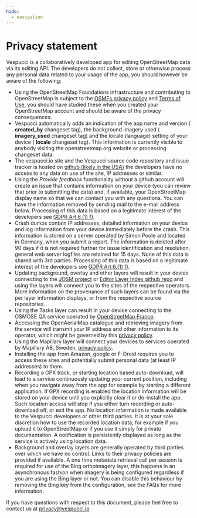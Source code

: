 ```yaml
---
hide:
  - navigation
---
```


# Privacy statement

Vespucci is a collaboratively developed app for editing OpenStreetMap data via its editing API. The developers do not collect, store or otherwise process any personal data related to your usage of the app, you should however be aware of the following:

* Using the OpenStreetMap Foundations infrastructure and contributing to OpenStreetMap is subject to the [OSMFs privacy policy](https://wiki.osmfoundation.org/wiki/Privacy_Policy) and [Terms of Use](https://wiki.osmfoundation.org/wiki/Terms_of_Use), you should have studied these when you created your OpenStreetMap account and should be aware of the privacy consequences.
* Vespucci automatically adds an indication of the app name and version ( __created_by__ changeset tag), the background imagery used ( __imagery_used__ changeset tag) and the locale (language) setting of your device ( __locale__ changeset tag). This information is currently visible to anybody visiting the openstreetmap.org website or processing changeset data.
* The vespucci.io site and the Vespucci source code repository and issue tracker is hosted on [github (likely in the USA)](https://help.github.com/articles/github-privacy-statement/) the developers have no access to any data on use of the site, IP addresses or similar.
* Using the _Provide feedback_ functionality without a github account will create an issue that contains information on your device (you can review that prior to submitting the data) and, if available, your OpenStreetMap display name so that we can contact you with any questions. You can have the information removed by sending mail to the e-mail address below. Processing of this data is based on a legitimate interest of the developers see [GDPR Art 6.(1) f)](https://gdpr-info.eu/art-6-gdpr/).
* Crash dumps contain IP addresses, detailed information on your device and log information from your device immediately before the crash. This information is stored on a server operated by Simon Poole and located in Germany, when you submit a report. The information is deleted after 90 days if it is not required further for issue identification and resolution, general web server logfiles are retained for 15 days. None of this data is shared with 3rd parties. Processing of this data is based on a legitimate interest of the developers see [GDPR Art 6.(1) f)](https://gdpr-info.eu/art-6-gdpr/).
* Updating background, overlay and other layers will result in your device connecting to the [JOSM project](https://josm.openstreetmap.de) or [Editor Layer Index github repo](https://github.com/osmlab/editor-layer-index) and using the layers will connect you to the sites of the respective operators. More information on the provenance of such layers can be found via the per layer information displays, or from the respective source repositories.
* Using the Tasks layer can result in your device connecting to the OSMOSE QA service operated by [OpenStreetMap France](http://openstreetmap.fr/).
* Accessing the OpenAerialMap catalogue and retrieving imagery from the service will transmit your IP address and other information to its operator, which might be governed by this [privacy policy](https://www.hotosm.org/privacy).
* Using the Mapillary layer will connect your devices to services operated by Mapillary AB, Sweden, [privacy policy](https://www.mapillary.com/privacy).
* Installing the app from Amazon, google or F-Droid requires you to access these sites and potentially submit personal data (at least IP addresses) to them. 
* Recording a GPX track, or starting location based auto-download, will lead to a service continuously updating your current position, including when you navigate away from the app for example by starting a different application. If GPX recording is enabled the location information will be stored on your device until you explicitly clear it or de-install the app. Such location access will stop if you either turn recording or auto-download off, or exit the app. No location information is made available to the Vespucci developers or other third parties. It is at your sole discretion how to use the recorded location data, for example if you upload it to OpenStreetMap or if you use it simply for private documentation. A notification is persistently displayed as long as the service is actively using location data. 
* Background and overlay layers are generally operated by third parties over which we have no control. Links to their privacy policies are provided if available. A one time metadata retrieval call per session is required for use of the Bing orthoimagery layer, this happens in an asynchronous fashion when imagery is being configured regardless if you are using the Bing layer or not. You can disable this behaviour by removing the Bing key from the configuration, see the FAQs for more information. 

If you have questions with respect to this document, please feel free to contact us at privacy@vespucci.io
